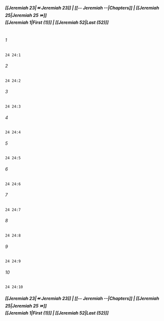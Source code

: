 
##### **[[Jeremiah 23|⏪ Jeremiah 23]] | [[-- Jeremiah --|Chapters]] | [[Jeremiah 25|Jeremiah 25 ⏩]]**<br>**[[Jeremiah 1|First (1)]] | [[Jeremiah 52|Last (52)]]**<br><br>

###### 1
``` verse
24 24:1
```
###### 2
``` verse
24 24:2
```
###### 3
``` verse
24 24:3
```
###### 4
``` verse
24 24:4
```
###### 5
``` verse
24 24:5
```
###### 6
``` verse
24 24:6
```
###### 7
``` verse
24 24:7
```
###### 8
``` verse
24 24:8
```
###### 9
``` verse
24 24:9
```
###### 10
``` verse
24 24:10
```

##### **[[Jeremiah 23|⏪ Jeremiah 23]] | [[-- Jeremiah --|Chapters]] | [[Jeremiah 25|Jeremiah 25 ⏩]]**<br>**[[Jeremiah 1|First (1)]] | [[Jeremiah 52|Last (52)]]**
